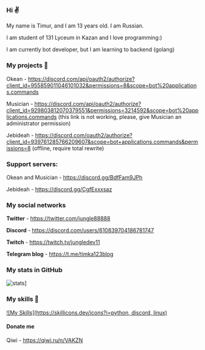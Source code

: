 ### Hi :v:

My name is Timur, and I am 13 years old. I am Russian.

I am student of 131 Lyceum in Kazan and I love programming:)

I am currently bot developer, but I am learning to backend (golang)

### My projects 👾

Okean - https://discord.com/api/oauth2/authorize?client_id=955859011046101032&permissions=8&scope=bot%20applications.commands

Musician - https://discord.com/api/oauth2/authorize?client_id=929803812070379551&permissions=3214592&scope=bot%20applications.commands (this link is not working, please, give Musician an administrator permission)

Jebideah - https://discord.com/oauth2/authorize?client_id=939761285766209607&scope=bot+applications.commands&permissions=8 (offline, require total rewrite)

### Support servers:

Okean and Musician - https://discord.gg/BdfFam9JPh

Jebideah - https://discord.gg/CgfExxxsaz

### My social networks

**Twitter** - https://twitter.com/jungle88888

**Discord** - https://discord.com/users/610839704186781747

**Twitch** - https://twitch.tv/jungledev11

**Telegram blog** - https://t.me/timka123blog

### My stats in GitHub 

![stats](https://github-readme-stats.vercel.app/api?username=jungledev1&show_icons=true&theme=radical)]

### My skills 💪

[![My Skills](https://skillicons.dev/icons?i=python, discord, linux)](https://skillicons.dev)


#### Donate me

Qiwi - https://qiwi.ru/n/VAKZN
